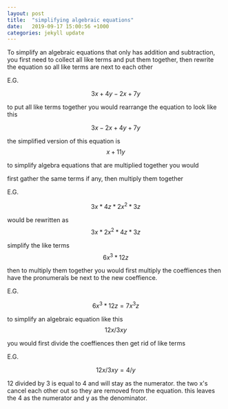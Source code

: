 ```yaml
---
layout: post
title:  "simplifying algebraic equations"
date:   2019-09-17 15:00:56 +1000
categories: jekyll update
---
```

To simplify an algebraic equations that only has addition and subtraction, you first need to collect all like terms and put them together, then rewrite the equation so all like terms are next to each other

E.G.

$$3x+4y-2x+7y$$

to put all like terms together you would rearrange the equation to look like this

$$3x-2x+4y+7y$$

the simplified version of this equation is $$x+11y$$

to simplify algebra equations that are multiplied together you would 

first gather the same terms if any, then multiply them together

E.G.

$$3x*4z*2x^2*3z$$

would be rewritten as $$3x*2x^2*4z*3z$$

simplify the like terms $$6x^3*12z$$

then to multiply them together you would first multiply the coeffiences then have the pronumerals be next to the new coeffience.

E.G. 

$$6x^3*12z=7x^3z$$



to simplify an algebraic equation like this $$12x/3xy$$

you would first divide the coeffiences then get rid of like terms

E.G. 

$$12x/3xy=4/y$$

12 divided by 3 is equal to 4 and will stay as the numerator. the two x's cancel each other out so they are removed from the equation. this leaves the 4 as the numerator and y as the denominator.









